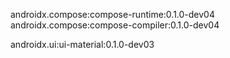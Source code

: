 


androidx.compose:compose-runtime:0.1.0-dev04
androidx.compose:compose-compiler:0.1.0-dev04

androidx.ui:ui-material:0.1.0-dev03

